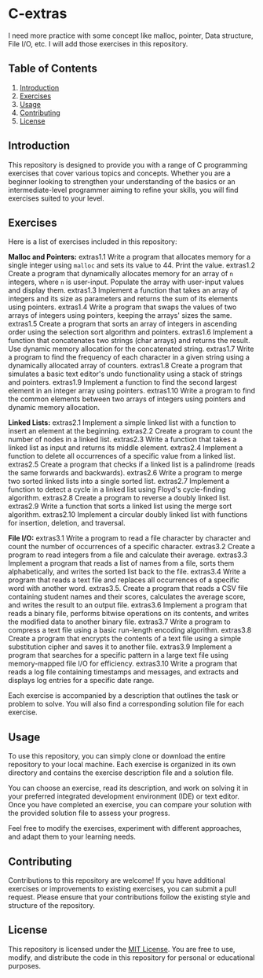 # C-extras
I need more practice with some concept like malloc, pointer, Data structure, File I/O, etc. I will add those exercises in this repository.

## Table of Contents

1. [Introduction](#introduction)
2. [Exercises](#exercises)
3. [Usage](#usage)
4. [Contributing](#contributing)
5. [License](#license)

## Introduction

This repository is designed to provide you with a range of C programming exercises that cover various topics and concepts. Whether you are a beginner looking to strengthen your understanding of the basics or an intermediate-level programmer aiming to refine your skills, you will find exercises suited to your level.

## Exercises

Here is a list of exercises included in this repository:

**Malloc and Pointers:**
extras1.1 Write a program that allocates memory for a single integer using `malloc` and sets its value to 44. Print the value.
extras1.2 Create a program that dynamically allocates memory for an array of `n` integers, where `n` is user-input. Populate the array with user-input values and display them.
extras1.3 Implement a function that takes an array of integers and its size as parameters and returns the sum of its elements using pointers.
extras1.4 Write a program that swaps the values of two arrays of integers using pointers, keeping the arrays' sizes the same.
extras1.5 Create a program that sorts an array of integers in ascending order using the selection sort algorithm and pointers.
extras1.6 Implement a function that concatenates two strings (char arrays) and returns the result. Use dynamic memory allocation for the concatenated string.
extras1.7 Write a program to find the frequency of each character in a given string using a dynamically allocated array of counters.
extras1.8 Create a program that simulates a basic text editor's undo functionality using a stack of strings and pointers.
extras1.9 Implement a function to find the second largest element in an integer array using pointers.
extras1.10 Write a program to find the common elements between two arrays of integers using pointers and dynamic memory allocation.

**Linked Lists:**
extras2.1 Implement a simple linked list with a function to insert an element at the beginning.
extras2.2 Create a program to count the number of nodes in a linked list.
extras2.3 Write a function that takes a linked list as input and returns its middle element.
extras2.4 Implement a function to delete all occurrences of a specific value from a linked list.
extras2.5 Create a program that checks if a linked list is a palindrome (reads the same forwards and backwards).
extras2.6 Write a program to merge two sorted linked lists into a single sorted list.
extras2.7 Implement a function to detect a cycle in a linked list using Floyd's cycle-finding algorithm.
extras2.8 Create a program to reverse a doubly linked list.
extras2.9 Write a function that sorts a linked list using the merge sort algorithm.
extras2.10 Implement a circular doubly linked list with functions for insertion, deletion, and traversal.

**File I/O:**
extras3.1 Write a program to read a file character by character and count the number of occurrences of a specific character.
extras3.2 Create a program to read integers from a file and calculate their average.
extras3.3 Implement a program that reads a list of names from a file, sorts them alphabetically, and writes the sorted list back to the file.
extras3.4 Write a program that reads a text file and replaces all occurrences of a specific word with another word.
extras3.5. Create a program that reads a CSV file containing student names and their scores, calculates the average score, and writes the result to an output file.
extras3.6 Implement a program that reads a binary file, performs bitwise operations on its contents, and writes the modified data to another binary file.
extras3.7 Write a program to compress a text file using a basic run-length encoding algorithm.
extras3.8 Create a program that encrypts the contents of a text file using a simple substitution cipher and saves it to another file.
extras3.9 Implement a program that searches for a specific pattern in a large text file using memory-mapped file I/O for efficiency.
extras3.10 Write a program that reads a log file containing timestamps and messages, and extracts and displays log entries for a specific date range.

Each exercise is accompanied by a description that outlines the task or problem to solve. You will also find a corresponding solution file for each exercise.

## Usage

To use this repository, you can simply clone or download the entire repository to your local machine. Each exercise is organized in its own directory and contains the exercise description file and a solution file.

You can choose an exercise, read its description, and work on solving it in your preferred integrated development environment (IDE) or text editor. Once you have completed an exercise, you can compare your solution with the provided solution file to assess your progress.

Feel free to modify the exercises, experiment with different approaches, and adapt them to your learning needs.

## Contributing

Contributions to this repository are welcome! If you have additional exercises or improvements to existing exercises, you can submit a pull request. Please ensure that your contributions follow the existing style and structure of the repository.

## License

This repository is licensed under the [MIT License](LICENSE). You are free to use, modify, and distribute the code in this repository for personal or educational purposes.
